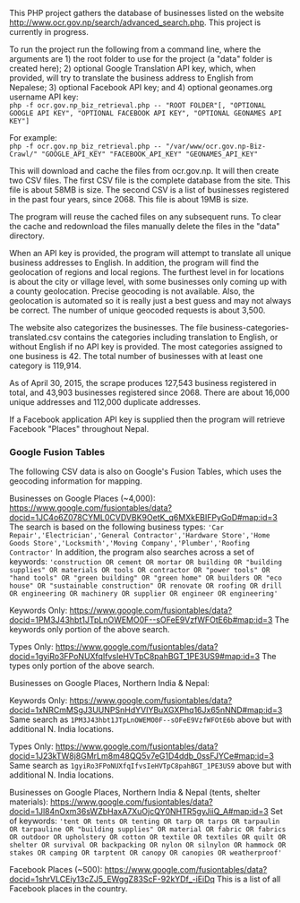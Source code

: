 This PHP project gathers the database of businesses listed on the website http://www.ocr.gov.np/search/advanced_search.php. This project is currently in progress.

To run the project run the following from a command line, where the arguments are 1) the root folder to use for the project (a "data" folder is created here); 2) optional Google Translation API key, which, when provided, will try to translate the business address to English from Nepalese; 3) optional Facebook API key; and 4) optional geonames.org username API key:<br>
```php -f ocr.gov.np_biz_retrieval.php -- "ROOT FOLDER"[, "OPTIONAL GOOGLE API KEY", "OPTIONAL FACEBOOK API KEY", "OPTIONAL GEONAMES API KEY"]```

For example:<br>
```php -f ocr.gov.np_biz_retrieval.php -- "/var/www/ocr.gov.np-Biz-Crawl/" "GOOGLE_API_KEY" "FACEBOOK_API_KEY" "GEONAMES_API_KEY"```

This will download and cache the files from ocr.gov.np. It will then create two CSV files. The first CSV file is the complete database from the site. This file is about 58MB is size. The second CSV is a list of businesses registered in the past four years, since 2068. This file is about 19MB is size.

The program will reuse the cached files on any subsequent runs. To clear the cache and redownload the files manually delete the files in the "data" directory.

When an API key is provided, the program will attempt to translate all unique business addresses to English. In addition, the program will find the geolocation of regions and local regions. The furthest level in for locations is about the city or village level, with some businesses only coming up with a county geolocation. Precise geocoding is not available. Also, the geolocation is automated so it is really just a best guess and may not always be correct. The number of unique geocoded requests is about 3,500.

The website also categorizes the businesses. The file business-categories-translated.csv contains the categories including translation to English, or without English if no API key is provided. The most categories assigned to one business is 42. The total number of businesses with at least one category is 119,914.

As of April 30, 2015, the scrape produces 127,543 business registered in total, and 43,903 businesses registered since 2068. There are about 16,000 unique addresses and 112,000 duplicate addresses.

If a Facebook application API key is supplied then the program will retrieve Facebook "Places" throughout Nepal.

<h3>Google Fusion Tables</h3>

The following CSV data is also on Google's Fusion Tables, which uses the geocoding information for mapping.

Businesses on Google Places (~4,000): https://www.google.com/fusiontables/data?docid=1JC4o6Z078CYML0CVDVBK9OetK_q6MXkEBIFPyGoD#map:id=3
The search is based on the following business types: ```'Car Repair','Electrician','General Contractor','Hardware Store','Home Goods Store','Locksmith','Moving Company','Plumber','Roofing Contractor'```
In addition, the program also searches across a set of keywords: ```'construction OR cement OR mortar OR building OR "building supplies" OR materials OR tools OR contractor OR "power tools" OR "hand tools" OR "green building" OR "green home" OR builders OR "eco house" OR "sustainable construction" OR renovate OR roofing OR drill OR engineering OR machinery OR supplier OR engineer OR engineering'```

Keywords Only: https://www.google.com/fusiontables/data?docid=1PM3J43hbt1JTpLnOWEMO0F--sOFeE9VzfWFOtE6b#map:id=3
The keywords only portion of the above search.

Types Only: https://www.google.com/fusiontables/data?docid=1gyiRo3FPoNUXfqIfvsIeHVTpC8pahBGT_1PE3US9#map:id=3
The types only portion of the above search.

Businesses on Google Places, Northern India & Nepal:

Keywords Only: https://www.google.com/fusiontables/data?docid=1xNRCmMSgJ3UUNPSnHdYVIYBuXGXPhq16Jx65nNND#map:id=3
Same search as ```1PM3J43hbt1JTpLnOWEMO0F--sOFeE9VzfWFOtE6b``` above but with additional N. India locations.

Types Only:  https://www.google.com/fusiontables/data?docid=1J23kTW8j8GMrLm8m48QQ5v7eG1D4ddb_0ssFJYCe#map:id=3
Same search as ```1gyiRo3FPoNUXfqIfvsIeHVTpC8pahBGT_1PE3US9``` above but with additional N. India locations.

Businesses on Google Places, Northern India & Nepal (tents, shelter materials): https://www.google.com/fusiontables/data?docid=1Jl84nOxm36sWZbHaxA7XuOjcQY0NHTR5gyJiiQ_A#map:id=3
Set of keywords: ```'tent OR tents OR tenting OR tarp OR tarps OR tarpaulin OR tarpauline OR "building supplies" OR material OR fabric OR fabrics OR outdoor OR upholstery OR cotton OR textile OR textiles OR quilt OR shelter OR survival OR backpacking OR nylon OR silnylon OR hammock OR stakes OR camping OR tarptent OR canopy OR canopies OR weatherproof'```

Facebook Places (~500): https://www.google.com/fusiontables/data?docid=1shrVLCEiy13cZJ5_EWggZ83ScF-92kYDf_-iEiDq
This is a list of all Facebook places in the country.


